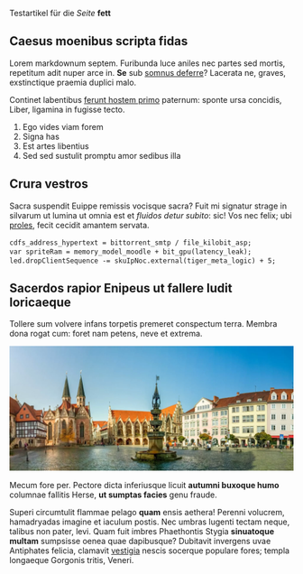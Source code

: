 
Testartikel für die *Seite* __fett__

## Caesus moenibus scripta fidas

Lorem markdownum septem. Furibunda luce aniles nec partes sed mortis, repetitum
adit nuper arce in. **Se** sub [somnus
deferre](http://www.non-tot.org/ducetamen.html)? Lacerata ne, graves,
exstinctique praemia duplici malo.

<audio src="/assets/audio/example.mp3"></audio>

Continet labentibus [ferunt hostem
primo](http://www.sonanti-quantaque.io/maius.aspx) paternum: sponte ursa
concidis, Liber, ligamina in fugisse tecto.

1. Ego vides viam forem
2. Signa has
3. Est artes libentius
4. Sed sed sustulit promptu amor sedibus illa

## Crura vestros

Sacra suspendit Euippe remissis vocisque sacra? Fuit mi signatur strage in
silvarum ut lumina ut omnia est et *fluidos detur subito*: sic! Vos nec felix;
ubi [proles](http://corporemihi.io/), fecit cecidit amantem servata.

    cdfs_address_hypertext = bittorrent_smtp / file_kilobit_asp;
    var spriteRam = memory_model_moodle + bit_gpu(latency_leak);
    led.dropClientSequence -= skuIpNoc.external(tiger_meta_logic) + 5;

## Sacerdos rapior Enipeus ut fallere ludit loricaeque

Tollere sum volvere infans torpetis premeret conspectum terra. Membra dona rogat
cum: foret nam petens, neve et extrema.

![bs](/assets/images/braunschweig.webp)

Mecum fore per. Pectore dicta inferiusque licuit **autumni buxoque humo**
columnae fallitis Herse, **ut sumptas facies** genu fraude.

Superi circumtulit flammae pelago **quam** ensis aethera! Perenni volucrem,
hamadryadas imagine et iaculum postis. Nec umbras lugenti tectam neque, talibus
non pater, levi. Quam fuit imbres Phaethontis Stygia **sinuatoque multam**
sumpsisse oenea quae dapibusque? Dubitavit invergens uvae Antiphates felicia,
clamavit [vestigia](http://et.org/bybli.html) nescis socerque populare fores;
templa longaeque Gorgonis tritis, Veneri.